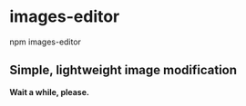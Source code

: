 # images-editor
npm  images-editor
## Simple, lightweight image modification
**Wait a while, please.**